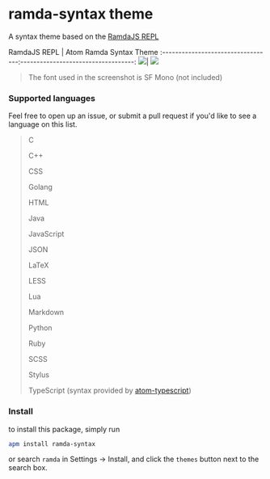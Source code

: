 # ramda-syntax theme

A syntax theme based on the [RamdaJS REPL](https://ramdajs.com/repl/)

RamdaJS REPL                       | Atom Ramda Syntax Theme
:----------------------------------:-----------------------------------:
![](http://i.imgur.com/KwHgbVy.png)| ![](http://i.imgur.com/oEgYTNa.png)
> The font used in the screenshot is SF Mono (not included)

### Supported languages

Feel free to open up an issue, or submit a pull request if you'd like to see a language on this list.

> C
>
> C++
>
> CSS
>
> Golang
>
> HTML
>
> Java
>
> JavaScript
>
> JSON
>
> LaTeX
>
> LESS
>
> Lua
>
> Markdown
>
> Python
>
> Ruby
>
> SCSS
>
> Stylus
>
>
> TypeScript (syntax provided by [atom-typescript](https://atom.io/packages/atom-typescript))

### Install

to install this package, simply run

```bash
apm install ramda-syntax
```

 or search `ramda` in Settings -> Install, and click the `themes` button next to the search box.

